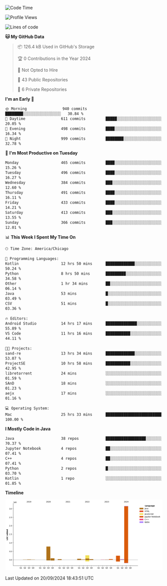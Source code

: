 <!--START_SECTION:waka-->
![Code Time](http://img.shields.io/badge/Code%20Time-637%20hrs%208%20mins-blue)

![Profile Views](http://img.shields.io/badge/Profile%20Views-8-blue)

![Lines of code](https://img.shields.io/badge/From%20Hello%20World%20I%27ve%20Written-4.8%20million%20lines%20of%20code-blue)

**🐱 My GitHub Data** 

> 📦 126.4 kB Used in GitHub's Storage 
 > 
> 🏆 0 Contributions in the Year 2024
 > 
> 🚫 Not Opted to Hire
 > 
> 📜 43 Public Repositories 
 > 
> 🔑 6 Private Repositories 
 > 
**I'm an Early 🐤** 

```text
🌞 Morning                940 commits         ████████░░░░░░░░░░░░░░░░░   30.84 % 
🌆 Daytime                611 commits         █████░░░░░░░░░░░░░░░░░░░░   20.05 % 
🌃 Evening                498 commits         ████░░░░░░░░░░░░░░░░░░░░░   16.34 % 
🌙 Night                  999 commits         ████████░░░░░░░░░░░░░░░░░   32.78 % 
```
📅 **I'm Most Productive on Tuesday** 

```text
Monday                   465 commits         ████░░░░░░░░░░░░░░░░░░░░░   15.26 % 
Tuesday                  496 commits         ████░░░░░░░░░░░░░░░░░░░░░   16.27 % 
Wednesday                384 commits         ███░░░░░░░░░░░░░░░░░░░░░░   12.60 % 
Thursday                 491 commits         ████░░░░░░░░░░░░░░░░░░░░░   16.11 % 
Friday                   433 commits         ████░░░░░░░░░░░░░░░░░░░░░   14.21 % 
Saturday                 413 commits         ███░░░░░░░░░░░░░░░░░░░░░░   13.55 % 
Sunday                   366 commits         ███░░░░░░░░░░░░░░░░░░░░░░   12.01 % 
```


📊 **This Week I Spent My Time On** 

```text
🕑︎ Time Zone: America/Chicago

💬 Programming Languages: 
Kotlin                   12 hrs 50 mins      █████████████░░░░░░░░░░░░   50.24 % 
Python                   8 hrs 50 mins       █████████░░░░░░░░░░░░░░░░   34.58 % 
Other                    1 hr 34 mins        ██░░░░░░░░░░░░░░░░░░░░░░░   06.14 % 
Java                     53 mins             █░░░░░░░░░░░░░░░░░░░░░░░░   03.49 % 
CSV                      51 mins             █░░░░░░░░░░░░░░░░░░░░░░░░   03.36 % 

🔥 Editors: 
Android Studio           14 hrs 17 mins      ██████████████░░░░░░░░░░░   55.89 % 
VS Code                  11 hrs 16 mins      ███████████░░░░░░░░░░░░░░   44.11 % 

🐱‍💻 Projects: 
sand-re                  13 hrs 34 mins      █████████████░░░░░░░░░░░░   53.07 % 
ProjectSE                10 hrs 58 mins      ███████████░░░░░░░░░░░░░░   42.95 % 
libretorrent             24 mins             ░░░░░░░░░░░░░░░░░░░░░░░░░   01.59 % 
SAnD                     18 mins             ░░░░░░░░░░░░░░░░░░░░░░░░░   01.23 % 
aejx                     17 mins             ░░░░░░░░░░░░░░░░░░░░░░░░░   01.16 % 

💻 Operating System: 
Mac                      25 hrs 33 mins      █████████████████████████   100.00 % 
```

**I Mostly Code in Java** 

```text
Java                     38 repos            ██████████████████░░░░░░░   70.37 % 
Jupyter Notebook         4 repos             ██░░░░░░░░░░░░░░░░░░░░░░░   07.41 % 
C++                      4 repos             ██░░░░░░░░░░░░░░░░░░░░░░░   07.41 % 
Python                   2 repos             █░░░░░░░░░░░░░░░░░░░░░░░░   03.70 % 
Kotlin                   1 repo              ░░░░░░░░░░░░░░░░░░░░░░░░░   01.85 % 
```



**Timeline**

![Lines of Code chart](https://raw.githubusercontent.com/phanijsp/phanijsp/main/assets/bar_graph.png)


 Last Updated on 20/09/2024 18:43:51 UTC
<!--END_SECTION:waka-->
